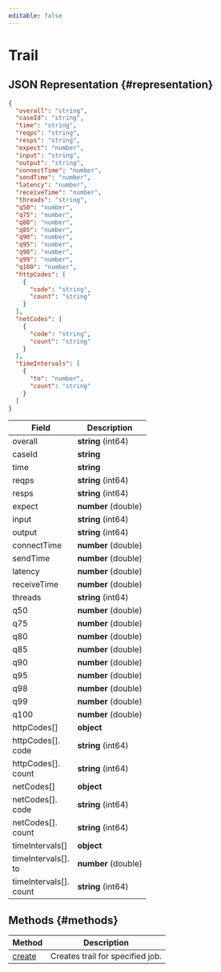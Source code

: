 ```yaml
---
editable: false
---
```


# Trail

## JSON Representation {#representation}
```json 
{
  "overall": "string",
  "caseId": "string",
  "time": "string",
  "reqps": "string",
  "resps": "string",
  "expect": "number",
  "input": "string",
  "output": "string",
  "connectTime": "number",
  "sendTime": "number",
  "latency": "number",
  "receiveTime": "number",
  "threads": "string",
  "q50": "number",
  "q75": "number",
  "q80": "number",
  "q85": "number",
  "q90": "number",
  "q95": "number",
  "q98": "number",
  "q99": "number",
  "q100": "number",
  "httpCodes": [
    {
      "code": "string",
      "count": "string"
    }
  ],
  "netCodes": [
    {
      "code": "string",
      "count": "string"
    }
  ],
  "timeIntervals": [
    {
      "to": "number",
      "count": "string"
    }
  ]
}
```
 
Field | Description
--- | ---
overall | **string** (int64)
caseId | **string**
time | **string**
reqps | **string** (int64)
resps | **string** (int64)
expect | **number** (double)
input | **string** (int64)
output | **string** (int64)
connectTime | **number** (double)
sendTime | **number** (double)
latency | **number** (double)
receiveTime | **number** (double)
threads | **string** (int64)
q50 | **number** (double)
q75 | **number** (double)
q80 | **number** (double)
q85 | **number** (double)
q90 | **number** (double)
q95 | **number** (double)
q98 | **number** (double)
q99 | **number** (double)
q100 | **number** (double)
httpCodes[] | **object**
httpCodes[].<br>code | **string** (int64)
httpCodes[].<br>count | **string** (int64)
netCodes[] | **object**
netCodes[].<br>code | **string** (int64)
netCodes[].<br>count | **string** (int64)
timeIntervals[] | **object**
timeIntervals[].<br>to | **number** (double)
timeIntervals[].<br>count | **string** (int64)

## Methods {#methods}
Method | Description
--- | ---
[create](create.md) | Creates trail for specified job.